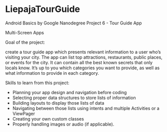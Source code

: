 # LiepajaTourGuide
Android Basics by Google Nanodegree Project 6 - Tour Guide App

Multi-Screen Apps

Goal of the project:

create a tour guide app which presents relevant information to a user who’s
visiting your city. The app can list top attractions, restaurants, public 
places, or events for the city. It can contain all the best known secrets 
that only locals know. It’s up to you which categories you want to provide, 
as well as what information to provide in each category.

Skills to learn from this project:

* Planning your app design and navigation before coding
* Selecting proper data structures to store lists of information
* Building layouts to display those lists of data
* Navigating between those lists using intents and multiple Activities or a ViewPager
* Creating your own custom classes
* Properly handling images or audio (if applicable).

